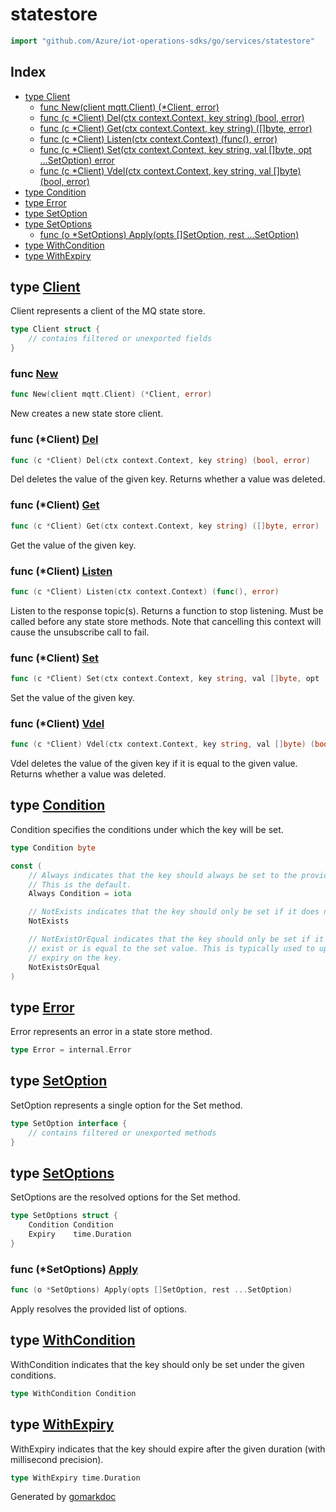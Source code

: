 <!-- Code generated by gomarkdoc. DO NOT EDIT -->

# statestore

```go
import "github.com/Azure/iot-operations-sdks/go/services/statestore"
```

## Index

- [type Client](<#Client>)
  - [func New\(client mqtt.Client\) \(\*Client, error\)](<#New>)
  - [func \(c \*Client\) Del\(ctx context.Context, key string\) \(bool, error\)](<#Client.Del>)
  - [func \(c \*Client\) Get\(ctx context.Context, key string\) \(\[\]byte, error\)](<#Client.Get>)
  - [func \(c \*Client\) Listen\(ctx context.Context\) \(func\(\), error\)](<#Client.Listen>)
  - [func \(c \*Client\) Set\(ctx context.Context, key string, val \[\]byte, opt ...SetOption\) error](<#Client.Set>)
  - [func \(c \*Client\) Vdel\(ctx context.Context, key string, val \[\]byte\) \(bool, error\)](<#Client.Vdel>)
- [type Condition](<#Condition>)
- [type Error](<#Error>)
- [type SetOption](<#SetOption>)
- [type SetOptions](<#SetOptions>)
  - [func \(o \*SetOptions\) Apply\(opts \[\]SetOption, rest ...SetOption\)](<#SetOptions.Apply>)
- [type WithCondition](<#WithCondition>)
- [type WithExpiry](<#WithExpiry>)


<a name="Client"></a>
## type [Client](<https://github.com/Azure/iot-operations-sdks/blob/main/go/services/statestore/statestore.go#L15-L17>)

Client represents a client of the MQ state store.

```go
type Client struct {
    // contains filtered or unexported fields
}
```

<a name="New"></a>
### func [New](<https://github.com/Azure/iot-operations-sdks/blob/main/go/services/statestore/statestore.go#L24>)

```go
func New(client mqtt.Client) (*Client, error)
```

New creates a new state store client.

<a name="Client.Del"></a>
### func \(\*Client\) [Del](<https://github.com/Azure/iot-operations-sdks/blob/main/go/services/statestore/statestore.go#L110>)

```go
func (c *Client) Del(ctx context.Context, key string) (bool, error)
```

Del deletes the value of the given key. Returns whether a value was deleted.

<a name="Client.Get"></a>
### func \(\*Client\) [Get](<https://github.com/Azure/iot-operations-sdks/blob/main/go/services/statestore/statestore.go#L105>)

```go
func (c *Client) Get(ctx context.Context, key string) ([]byte, error)
```

Get the value of the given key.

<a name="Client.Listen"></a>
### func \(\*Client\) [Listen](<https://github.com/Azure/iot-operations-sdks/blob/main/go/services/statestore/statestore.go#L47>)

```go
func (c *Client) Listen(ctx context.Context) (func(), error)
```

Listen to the response topic\(s\). Returns a function to stop listening. Must be called before any state store methods. Note that cancelling this context will cause the unsubscribe call to fail.

<a name="Client.Set"></a>
### func \(\*Client\) [Set](<https://github.com/Azure/iot-operations-sdks/blob/main/go/services/statestore/statestore.go#L52-L57>)

```go
func (c *Client) Set(ctx context.Context, key string, val []byte, opt ...SetOption) error
```

Set the value of the given key.

<a name="Client.Vdel"></a>
### func \(\*Client\) [Vdel](<https://github.com/Azure/iot-operations-sdks/blob/main/go/services/statestore/statestore.go#L117-L121>)

```go
func (c *Client) Vdel(ctx context.Context, key string, val []byte) (bool, error)
```

Vdel deletes the value of the given key if it is equal to the given value. Returns whether a value was deleted.

<a name="Condition"></a>
## type [Condition](<https://github.com/Azure/iot-operations-sdks/blob/main/go/services/statestore/options.go#L16>)

Condition specifies the conditions under which the key will be set.

```go
type Condition byte
```

<a name="Always"></a>

```go
const (
    // Always indicates that the key should always be set to the provided value.
    // This is the default.
    Always Condition = iota

    // NotExists indicates that the key should only be set if it does not exist.
    NotExists

    // NotExistOrEqual indicates that the key should only be set if it does not
    // exist or is equal to the set value. This is typically used to update the
    // expiry on the key.
    NotExistsOrEqual
)
```

<a name="Error"></a>
## type [Error](<https://github.com/Azure/iot-operations-sdks/blob/main/go/services/statestore/statestore.go#L20>)

Error represents an error in a state store method.

```go
type Error = internal.Error
```

<a name="SetOption"></a>
## type [SetOption](<https://github.com/Azure/iot-operations-sdks/blob/main/go/services/statestore/options.go#L7>)

SetOption represents a single option for the Set method.

```go
type SetOption interface {
    // contains filtered or unexported methods
}
```

<a name="SetOptions"></a>
## type [SetOptions](<https://github.com/Azure/iot-operations-sdks/blob/main/go/services/statestore/options.go#L10-L13>)

SetOptions are the resolved options for the Set method.

```go
type SetOptions struct {
    Condition Condition
    Expiry    time.Duration
}
```

<a name="SetOptions.Apply"></a>
### func \(\*SetOptions\) [Apply](<https://github.com/Azure/iot-operations-sdks/blob/main/go/services/statestore/options.go#L42-L45>)

```go
func (o *SetOptions) Apply(opts []SetOption, rest ...SetOption)
```

Apply resolves the provided list of options.

<a name="WithCondition"></a>
## type [WithCondition](<https://github.com/Azure/iot-operations-sdks/blob/main/go/services/statestore/options.go#L20>)

WithCondition indicates that the key should only be set under the given conditions.

```go
type WithCondition Condition
```

<a name="WithExpiry"></a>
## type [WithExpiry](<https://github.com/Azure/iot-operations-sdks/blob/main/go/services/statestore/options.go#L24>)

WithExpiry indicates that the key should expire after the given duration \(with millisecond precision\).

```go
type WithExpiry time.Duration
```

Generated by [gomarkdoc](<https://github.com/princjef/gomarkdoc>)
